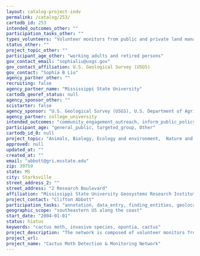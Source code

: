 ```yaml
---
layout: catalog-project-indv
permalink: /catalog/253/
cartodb_id: 253
intended_outcomes_other: ""
participation_tasks_other: ""
types_volunteers: "Volunteer monitors from public and private land management units, garden clubs, Master Gardeners, general public."
status_other: ""
project_topic_other: ""
participant_age_other: "working adults and retired persons"
gov_contact_email: "sophialiu@usgs.gov"
gov_contact_affiliation: U.S. Geological Survey (USGS)
gov_contact: "Sophia B Liu"
agency_partner_other: ""
recruiting: false
agency_partner_name: "Mississippi State University"
cartodb_georef_status: null
agency_sponsor_other: ""
scistarter: false
agency_sponsor: "U.S. Geological Survey (USGS), U.S. Department of Agriculture"
agency_partner: college_university
intended_outcomes: "community_engagement_outreach, inform_public_policy, io_education, operational_integration_use, research_advancement"
participant_age: "general_public, targeted_group, Other"
cartodb_id_0: null
project_topic: "Animals, Biology, Ecology and environment,  Nature and outdoors, Pollinators/insects"
approved: null
updated_at: ""
created_at: ""
email: "abbott@gri.msstate.edu"
zip: 39759
state: MS
city: Starksville
street_address_2: ""
street_address: "2 Research Boulevard"
affiliation: "Mississippi State University Geosystems Research Institute"
project_contact: "Clifton Abbott"
participation_tasks: "annotation, data_entry, finding_entities, geolocation,  observation, photography, site_selection_description, specimen_sample_collection"
geographic_scope: "southeastern US along the coast"
start_date: "2004-01-01"
status: hiatus
keywords: "cactus moth, invasive species, opuntia, cactus"
project_description: "The network is composed of volunteer monitors from public and private land management units, garden clubs and Master Gardeners to monitor the spread of the moth. The program relies on volunteers to monitor cactus populations and report observations."
project_url:
project_name: "Cactus Moth Detection & Monitoring Network"
---
```

